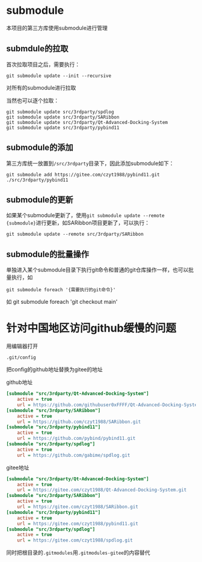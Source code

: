 # submodule

本项目的第三方库使用submodule进行管理

## submdule的拉取

首次拉取项目之后，需要执行：

```shell
git submodule update --init --recursive
```

对所有的submodule进行拉取

当然也可以逐个拉取：

```shell
git submodule update src/3rdparty/spdlog
git submodule update src/3rdparty/SARibbon
git submodule update src/3rdparty/Qt-Advanced-Docking-System
git submodule update src/3rdparty/pybind11
```

## submodule的添加

第三方库统一放置到`/src/3rdparty`目录下，因此添加submodule如下：

`git submodule add https://gitee.com/czyt1988/pybind11.git ./src/3rdparty/pybind11`

## submodule的更新

如果某个submodule更新了，使用`git submodule update --remote {submodule}`进行更新，如SARibbon项目更新了，可以执行：

```shell
git submodule update --remote src/3rdparty/SARibbon
```

## submodule的批量操作

单独进入某个submodule目录下执行git命令和普通的git仓库操作一样，也可以批量执行，如

`git submodule foreach '{需要执行的git命令}'`

如 git submodule foreach 'git checkout main'

# 针对中国地区访问github缓慢的问题

用编辑器打开

```
.git/config
```

把config的github地址替换为gitee的地址

github地址

```ini
[submodule "src/3rdparty/Qt-Advanced-Docking-System"]
	active = true
	url = https://github.com/githubuser0xFFFF/Qt-Advanced-Docking-System.git
[submodule "src/3rdparty/SARibbon"]
	active = true
	url = https://github.com/czyt1988/SARibbon.git
[submodule "src/3rdparty/pybind11"]
	active = true
	url = https://github.com/pybind/pybind11.git
[submodule "src/3rdparty/spdlog"]
	active = true
	url = https://github.com/gabime/spdlog.git
```

gitee地址

```ini
[submodule "src/3rdparty/Qt-Advanced-Docking-System"]
	active = true
	url = https://gitee.com/czyt1988/Qt-Advanced-Docking-System.git
[submodule "src/3rdparty/SARibbon"]
	active = true
	url = https://gitee.com/czyt1988/SARibbon.git
[submodule "src/3rdparty/pybind11"]
	active = true
	url = https://gitee.com/czyt1988/pybind11.git
[submodule "src/3rdparty/spdlog"]
	active = true
	url = https://gitee.com/czyt1988/spdlog.git
```

同时把根目录的`.gitmodules`用`.gitmodules-gitee`的内容替代